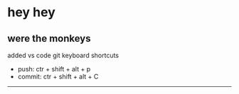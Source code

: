 # hey hey
## were the monkeys

added vs code git keyboard shortcuts
- push: ctr + shift + alt + p
- commit: ctr + shift + alt + C
----


